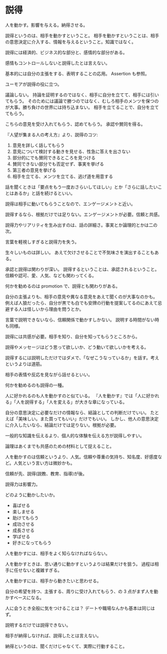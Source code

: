 # 説得

人を動かす。影響を与える。納得させる。

説得というのは、相手を動かすということ。
相手を動かすということは、相手の意思決定に介入する、情報を与えるということ。知識ではなく。

説得には経済的、ビジネス的な部分と、感情的な部分がある。

感情もコントロールしないと説得したとは言えない。

基本的には自分の主張をする、表明することの応用。
Assertion も参照。

ユーモアが説得の役に立つ。

議論しない。
持論を証明するのではなく、相手に自分を立てて、相手には引いてもらう。
そのためには議論で勝つのではなく、むしろ相手のメンツを保つのが大事。勝ち負けの世界には持ち込まない。
相手を立てることで、自分を立ててもらう。

こちらの意見を受け入れてもらう、認めてもらう。
承認や賛同を得る。

『人望が集まる人の考え方』より、説得のコツ:

1. 意見を詳しく話してもらう
2. 意見について検討する動きを見せる、性急に答えを出さない
3. 部分的にでも賛同できるところを見つける
4. 賛同できない部分でも否定せず、事実を挙げる
5. 第三者の意見を挙げる
6. 相手を立てる、メンツを立てる、逃げ道を用意する

話を聞くときは「要点をもう一度おさらいしてほしい」とか「さらに話したいことはあるか」と話を続けるといい。

説得は相手に動いてもらうことなので、エンゲージメントと近い。

説得するなら、根拠だけでは足りない。エンゲージメントが必要。信頼と共感。

説得力やリアリティを生み出すのは、話の詳細さ。事実とか論理的とかは二の次。

言葉を軽視しすぎると説得力を失う。

生々しいものは詳しい。
あえて欠けさせることで不気味さを演出することもある。

承認と説得は関わりが深い。
説得するということは、承認されるということ。
信頼や認可、愛、人気、なども関わってくる。

何かを勧めるのは promotion で、説得とも関わりがある。

自分の主張よりも、相手の意見や異なる意見をあえて聞くのが大事なのかも。
例えば人狼だったら、自分が黒でも白でも安牌の行動を提案してるのにあえて忌避する人は怪しいから理由を問うとか。

言葉で説明できないなら、信頼関係で動かすしかない。
説明する時間がない時も同様。

説得には共感が必要。相手を知り、自分を知ってもらうところから。

説得やメッセージはどう思って欲しいか、どう動いて欲しいかを考える。

説得するには説明しただけではダメで、「なぜこうなっているか」を話す。考えというよりは道筋。

相手の表情や反応を見ながら話せるといい。

何かを勧めるのも説得の一種。

人に好かれるのも人を動かすのと似ている。
『人を動かす』では「人に好かれる」「人を説得する」「人を変える」が大きな章になっている。

自分の意思決定に必要なだけの情報なら、結論としての判断だけでいい。
たとえば「美味しい。また買ってもいい」だけでもいい。
しかし、他人の意思決定に介入したいなら、結論だけでは足りない。根拠が必要。

一般的な知識を伝えるより、個人的な体験を伝える方が説得しやすい。

論理はあくまでも共感のための材料として捉えること。

人を動かすのは信頼というより、人気。信頼や尊重の気持ち、知名度、好感度など。人気という言い方は微妙かも。

信頼が先、説得(説教、教育、指導)が後。

説得力は影響力。

どのように動かしたいか。

- 喜ばせる
- 楽しませる
- 助けてもらう
- 成功させる
- 成長させる
- 学ばせる
- 好きになってもらう

人を動かすには、相手をよく知らなければならない。

人を動かすときは、思い通りに動かすというよりは結果だけを狙う。
過程は相手に任せないと複雑すぎる。

人を動かすには、相手から動きたいと思わせる。

自分の希望を持つ、主張する、周りに受け入れてもらう、の 3 点がまず人を動かすベースになる。

人に会うとき全般に気をつけることは？
デートや職場なんかも基本は同じはず。

説明するだけでは説得できない。

相手が納得しなければ、説得したとは言えない。

納得というのは、聞くだけじゃなくて、実際に行動すること。
